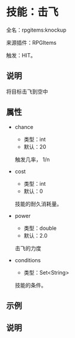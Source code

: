 # 技能：击飞

<!-- 本文件是通过游戏内 `/rpgitem gen-wiki` 命令生成的。 -->
<!-- 请只在对应的 "beginCustomXXXX" 与 "endCustomXXXX" 间编辑。  -->
<!-- 如果您想修改技能或其属性的描述， -->
<!-- 请修改 "resources/lang/zh_CN.yml" 中对应的项。 -->

全名：rpgitems:knockup

来源插件：RPGItems

触发：HIT。

<!-- beginCustomHeader -->
<!-- endCustomHeader -->

## 说明

将目标击飞到空中
<!-- beginCustomDescription -->
<!-- endCustomDescription -->

## 属性

* chance

  * 类型：int
  * 默认：20

  触发几率， 1/n

* cost

  * 类型：int
  * 默认：0

  技能的耐久消耗量。

* power

  * 类型：double
  * 默认：2.0

  击飞的力度

* conditions

  * 类型：Set&lt;String&gt;

  技能的条件。

<!-- beginCustomProperties -->
<!-- endCustomProperties -->

## 示例

<!-- beginCustomExample -->
<!-- endCustomExample -->

## 说明

<!-- beginCustomNote -->
<!-- endCustomNote -->